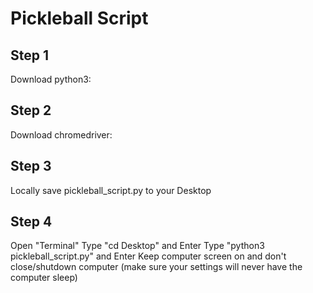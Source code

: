 # Pickleball Script

## Step 1

Download python3: 

## Step 2

Download chromedriver:

## Step 3

Locally save pickleball_script.py to your Desktop

## Step 4

Open "Terminal" 
Type "cd Desktop" and Enter
Type "python3 pickleball_script.py" and Enter
Keep computer screen on and don't close/shutdown computer (make sure your settings will never have the computer sleep)
